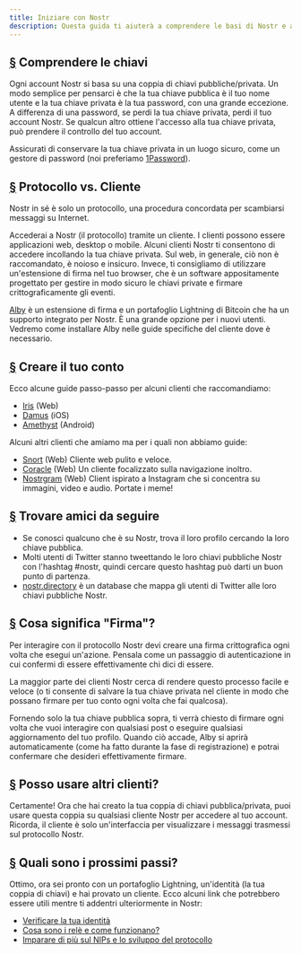 ```yaml
---
title: Iniziare con Nostr
description: Questa guida ti aiuterà a comprendere le basi di Nostr e a prepararti a utilizzare Nostr con un nuovo conto. Tratteremo come creare un nuovo portafoglio Lightning, creare un account e accedere a un cliente in modo sicuro.
---
```


## [§](#compendere-chiavi) Comprendere le chiavi

Ogni account Nostr si basa su una coppia di chiavi pubbliche/privata. Un modo semplice per pensarci è che la tua chiave pubblica è il tuo nome utente e la tua chiave privata è la tua password, con una grande eccezione. A differenza di una password, se perdi la tua chiave privata, perdi il tuo account Nostr. Se qualcun altro ottiene l'accesso alla tua chiave privata, può prendere il controllo del tuo account.

Assicurati di conservare la tua chiave privata in un luogo sicuro, come un gestore di password (noi preferiamo [1Password](https://1password.com?utm_source=nostr.how&ref=nostr.how)).

## [§](#protocollo-cliente) Protocollo vs. Cliente

Nostr in sé è solo un protocollo, una procedura concordata per scambiarsi messaggi su Internet.

Accederai a Nostr (il protocollo) tramite un cliente. I clienti possono essere applicazioni web, desktop o mobile. Alcuni clienti Nostr ti consentono di accedere incollando la tua chiave privata. Sul web, in generale, ciò non è raccomandato, è noioso e insicuro. Invece, ti consigliamo di utilizzare un'estensione di firma nel tuo browser, che è un software appositamente progettato per gestire in modo sicuro le chiavi private e firmare crittograficamente gli eventi.

[Alby](https://getalby.com?utm_source=nostr.how&ref=nostr.how) è un estensione di firma e un portafoglio Lightning di Bitcoin che ha un supporto integrato per Nostr. È una grande opzione per i nuovi utenti. Vedremo come installare Alby nelle guide specifiche del cliente dove è necessario.

## [§](#creare-conto) Creare il tuo conto

Ecco alcune guide passo-passo per alcuni clienti che raccomandiamo:

-   [Iris](/it/guides/iris) (Web)
-   [Damus](/it/guides/damus) (iOS)
-   [Amethyst](/it/guides/amethyst) (Android)

Alcuni altri clienti che amiamo ma per i quali non abbiamo guide:

-   [Snort](https://snort.social?utm_source=nostr.how&ref=nostr.how) (Web) Cliente web pulito e veloce.
-   [Coracle](https://coracle.social?utm_source=nostr.how&ref=nostr.how) (Web) Un cliente focalizzato sulla navigazione inoltro.
-   [Nostrgram](https://nostrgram.co?utm_source=nostr.how&ref=nostr.how) (Web) Client ispirato a Instagram che si concentra su immagini, video e audio. Portate i meme!

## [§](#trovare-amici) Trovare amici da seguire

-   Se conosci qualcuno che è su Nostr, trova il loro profilo cercando la loro chiave pubblica.
-   Molti utenti di Twitter stanno tweettando le loro chiavi pubbliche Nostr con l'hashtag #nostr, quindi cercare questo hashtag può darti un buon punto di partenza.
-   [nostr.directory](https://nostr.directory?utm_source=nostr.how&ref=nostr.how) è un database che mappa gli utenti di Twitter alle loro chiavi pubbliche Nostr.

## [§](#firma) Cosa significa "Firma"?

Per interagire con il protocollo Nostr devi creare una firma crittografica ogni volta che esegui un'azione. Pensala come un passaggio di autenticazione in cui confermi di essere effettivamente chi dici di essere.

La maggior parte dei clienti Nostr cerca di rendere questo processo facile e veloce (o ti consente di salvare la tua chiave privata nel cliente in modo che possano firmare per tuo conto ogni volta che fai qualcosa).

Fornendo solo la tua chiave pubblica sopra, ti verrà chiesto di firmare ogni volta che vuoi interagire con qualsiasi post o eseguire qualsiasi aggiornamento del tuo profilo. Quando ciò accade, Alby si aprirà automaticamente (come ha fatto durante la fase di registrazione) e potrai confermare che desideri effettivamente firmare.

## [§](#posso-altri-clienti) Posso usare altri clienti?

Certamente! Ora che hai creato la tua coppia di chiavi pubblica/privata, puoi usare questa coppia su qualsiasi cliente Nostr per accedere al tuo account. Ricorda, il cliente è solo un'interfaccia per visualizzare i messaggi trasmessi sul protocollo Nostr.

## [§](#prossimi-passi) Quali sono i prossimi passi?

Ottimo, ora sei pronto con un portafoglio Lightning, un'identità (la tua coppia di chiavi) e hai provato un cliente. Ecco alcuni link che potrebbero essere utili mentre ti addentri ulteriormente in Nostr:

-   [Verificare la tua identità](/it/guides/get-verified)
-   [Cosa sono i relè e come funzionano?](/it/relays)
-   [Imparare di più sul NIPs e lo sviluppo del protocollo](/it/nips)
